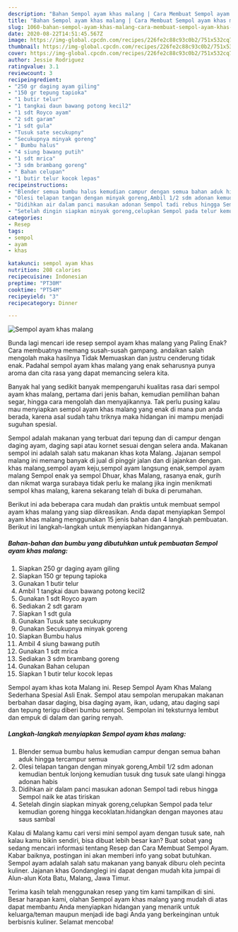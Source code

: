 ```yaml
---
description: "Bahan Sempol ayam khas malang | Cara Membuat Sempol ayam khas malang Yang Enak Banget"
title: "Bahan Sempol ayam khas malang | Cara Membuat Sempol ayam khas malang Yang Enak Banget"
slug: 1060-bahan-sempol-ayam-khas-malang-cara-membuat-sempol-ayam-khas-malang-yang-enak-banget
date: 2020-08-22T14:51:45.567Z
image: https://img-global.cpcdn.com/recipes/226fe2c88c93c0b2/751x532cq70/sempol-ayam-khas-malang-foto-resep-utama.jpg
thumbnail: https://img-global.cpcdn.com/recipes/226fe2c88c93c0b2/751x532cq70/sempol-ayam-khas-malang-foto-resep-utama.jpg
cover: https://img-global.cpcdn.com/recipes/226fe2c88c93c0b2/751x532cq70/sempol-ayam-khas-malang-foto-resep-utama.jpg
author: Jessie Rodriguez
ratingvalue: 3.1
reviewcount: 3
recipeingredient:
- "250 gr daging ayam giling"
- "150 gr tepung tapioka"
- "1 butir telur"
- "1 tangkai daun bawang potong kecil2"
- "1 sdt Royco ayam"
- "2 sdt garam"
- "1 sdt gula"
- "Tusuk sate secukupny"
- "Secukupnya minyak goreng"
- " Bumbu halus"
- "4 siung bawang putih"
- "1 sdt mrica"
- "3 sdm brambang goreng"
- " Bahan celupan"
- "1 butir telur kocok lepas"
recipeinstructions:
- "Blender semua bumbu halus kemudian campur dengan semua bahan aduk hingga tercampur semua"
- "Olesi telapan tangan dengan minyak goreng,Ambil 1/2 sdm adonan kemudian bentuk lonjong kemudian tusuk dng tusuk sate ulangi hingga adonan habis"
- "Didihkan air dalam panci masukan adonan Sempol tadi rebus hingga Sempol naik ke atas tiriskan"
- "Setelah dingin siapkan minyak goreng,celupkan Sempol pada telur kemudian goreng hingga kecoklatan.hidangkan dengan mayones atau saus sambal"
categories:
- Resep
tags:
- sempol
- ayam
- khas

katakunci: sempol ayam khas 
nutrition: 208 calories
recipecuisine: Indonesian
preptime: "PT30M"
cooktime: "PT54M"
recipeyield: "3"
recipecategory: Dinner

---
```



![Sempol ayam khas malang](https://img-global.cpcdn.com/recipes/226fe2c88c93c0b2/751x532cq70/sempol-ayam-khas-malang-foto-resep-utama.jpg)

Bunda lagi mencari ide resep sempol ayam khas malang yang Paling Enak? Cara membuatnya memang susah-susah gampang. andaikan salah mengolah maka hasilnya Tidak Memuaskan dan justru cenderung tidak enak. Padahal sempol ayam khas malang yang enak seharusnya punya aroma dan cita rasa yang dapat memancing selera kita.

Banyak hal yang sedikit banyak mempengaruhi kualitas rasa dari sempol ayam khas malang, pertama dari jenis bahan, kemudian pemilihan bahan segar, hingga cara mengolah dan menyajikannya. Tak perlu pusing kalau mau menyiapkan sempol ayam khas malang yang enak di mana pun anda berada, karena asal sudah tahu triknya maka hidangan ini mampu menjadi suguhan spesial.

Sempol adalah makanan yang terbuat dari tepung dan di campur dengan daging ayam, daging sapi atau kornet sesuai dengan selera anda. Makanan sempol ini adalah salah satu makanan khas kota Malang. Jajanan sempol malang ini memang banyak di jual di pinggir jalan dan di jajankan dengan. khas malang,sempol ayam keju,sempol ayam langsung enak,sempol ayam malang Sempol enak ya sempol Dhuar, khas Malang, rasanya enak, gurih dan nikmat warga surabaya tidak perlu ke malang jika ingin menikmati sempol khas malang, karena sekarang telah di buka di perumahan.


Berikut ini ada beberapa cara mudah dan praktis untuk membuat sempol ayam khas malang yang siap dikreasikan. Anda dapat menyiapkan Sempol ayam khas malang menggunakan 15 jenis bahan dan 4 langkah pembuatan. Berikut ini langkah-langkah untuk menyiapkan hidangannya.

<!--inarticleads1-->

##### Bahan-bahan dan bumbu yang dibutuhkan untuk pembuatan Sempol ayam khas malang:

1. Siapkan 250 gr daging ayam giling
1. Siapkan 150 gr tepung tapioka
1. Gunakan 1 butir telur
1. Ambil 1 tangkai daun bawang potong kecil2
1. Gunakan 1 sdt Royco ayam
1. Sediakan 2 sdt garam
1. Siapkan 1 sdt gula
1. Gunakan Tusuk sate secukupny
1. Gunakan Secukupnya minyak goreng
1. Siapkan  Bumbu halus
1. Ambil 4 siung bawang putih
1. Gunakan 1 sdt mrica
1. Sediakan 3 sdm brambang goreng
1. Gunakan  Bahan celupan
1. Siapkan 1 butir telur kocok lepas


Sempol ayam khas kota Malang ini. Resep Sempol Ayam Khas Malang Sederhana Spesial Asli Enak. Sempol atau sempolan merupakan makanan berbahan dasar daging, bisa daging ayam, ikan, udang, atau daging sapi dan tepung terigu diberi bumbu sempol. Sempolan ini teksturnya lembut dan empuk di dalam dan garing renyah. 

<!--inarticleads2-->

##### Langkah-langkah menyiapkan Sempol ayam khas malang:

1. Blender semua bumbu halus kemudian campur dengan semua bahan aduk hingga tercampur semua
1. Olesi telapan tangan dengan minyak goreng,Ambil 1/2 sdm adonan kemudian bentuk lonjong kemudian tusuk dng tusuk sate ulangi hingga adonan habis
1. Didihkan air dalam panci masukan adonan Sempol tadi rebus hingga Sempol naik ke atas tiriskan
1. Setelah dingin siapkan minyak goreng,celupkan Sempol pada telur kemudian goreng hingga kecoklatan.hidangkan dengan mayones atau saus sambal


Kalau di Malang kamu cari versi mini sempol ayam dengan tusuk sate, nah kalau kamu bikin sendiri, bisa dibuat lebih besar kan? Buat sobat yang sedang mencari informasi tentang Resep dan Cara Membuat Sempol Ayam. Kabar baiknya, postingan ini akan memberi info yang sobat butuhkan. Sempol ayam adalah salah satu makanan yang banyak diburu oleh pecinta kuliner. Jajanan khas Gondanglegi ini dapat dengan mudah kita jumpai di Alun-alun Kota Batu, Malang, Jawa Timur. 

Terima kasih telah menggunakan resep yang tim kami tampilkan di sini. Besar harapan kami, olahan Sempol ayam khas malang yang mudah di atas dapat membantu Anda menyiapkan hidangan yang menarik untuk keluarga/teman maupun menjadi ide bagi Anda yang berkeinginan untuk berbisnis kuliner. Selamat mencoba!
